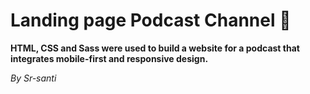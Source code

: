 # Landing page Podcast Channel 💚

**HTML, CSS and Sass were used to build a website for a podcast that integrates mobile-first and responsive design.**

*By Sr-santi*
